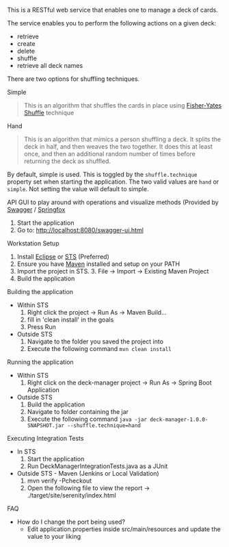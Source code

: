 This is a RESTful web service that enables one to manage a deck of cards. 

The service enables you to perform the following actions on a given deck: 
 - retrieve
 - create
 - delete
 - shuffle
 - retrieve all deck names

There are two options for shuffling techniques.

Simple

> This is an algorithm that shuffles the cards in place using [Fisher-Yates Shuffle](https://en.wikipedia.org/wiki/Fisher%E2%80%93Yates_shuffle) technique 

Hand

> This is an algorithm that mimics a person shuffling a deck. It splits the deck in half, and then weaves the two together. It does this at least once, and then an additional random number of times before returning the deck as shuffled.

By default, simple is used. This is toggled by the `shuffle.technique` property set when starting the application. The two valid values are `hand` or `simple`. Not setting the value will default to simple.

API GUI to play around with operations and visualize methods 
(Provided by [Swagger](http://swagger.io/) / [Springfox](http://springfox.github.io/springfox/)

   1. Start the application
   2. Go to: [http://localhost:8080/swagger-ui.html](http://localhost:8080/swagger-ui.html)

Workstation Setup

   1. Install [Eclipse](http://www.eclipse.org/) or [STS](http://spring.io/tools/sts) (Preferred)
   2. Ensure you have [Maven](http://maven.apache.org/) installed and setup on your PATH 
   3. Import the project in STS. 
	   3. File -> Import -> Existing Maven Project
   4. Build the application

Building the application

 - Within STS
      1. Right click the project -> Run As -> Maven Build...
      2. fill in 'clean install' in the goals
      3. Press Run
 - Outside STS
      1. Navigate to the folder you saved the project into
      2. Execute the following command `mvn clean install`
   
Running the application

 - Within STS
      1. Right click on the deck-manager project -> Run As -> Spring Boot Application
 - Outside STS
      1. Build the application
      2. Navigate to folder containing the jar
      3. Execute the following command `java -jar deck-manager-1.0.0-SNAPSHOT.jar --shuffle.technique=hand`

Executing Integration Tests

 - In STS
      1. Start the application
      2. Run DeckManagerIntegrationTests.java as a JUnit
 - Outside STS - Maven (Jenkins or Local Validation)
      1. mvn verify -Pcheckout
      2. Open the following file to view the report -> ./target/site/serenity/index.html
 
FAQ

 - How do I change the port being used?
	 - Edit application.properties inside src/main/resources and update the value to your liking
 